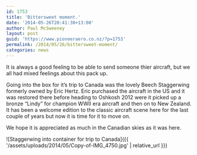 ```yaml
---
id: 1753
title: 'Bittersweet moment.'
date: '2014-05-26T20:41:30+13:00'
author: Paul McSweeney
layout: post
guid: 'https://www.pioneeraero.co.nz/?p=1753'
permalink: /2014/05/26/bittersweet-moment/
categories: news
---
```


It is always a good feeling to be able to send someone thier aircraft, but we all had mixed feelings about this pack up.

Going into the box for it’s trip to Canada was the lovely Beech Staggerwing formerly owned by Eric Hertz. Eric purchased the aircraft in the US and it was restored there before heading to Oshkosh 2012 were it picked up a bronze “Lindy” for champion WWII era aircraft and then on to New Zealand. It has been a welcome edition to the classic aircraft scene here for the last couple of years but now it is time for it to move on.

We hope it is appreciated as much in the Canadian skies as it was here.

![Staggerwing into container for trip to Canada]({{ '/assets/uploads/2014/05/Copy-of-IMG_4750.jpg' | relative_url }})
